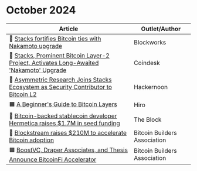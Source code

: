 # October 2024

| Article                                                                                                                                                                                                                              | Outlet/Author                |
| ------------------------------------------------------------------------------------------------------------------------------------------------------------------------------------------------------------------------------------ | ---------------------------- |
| 🚀 [Stacks fortifies Bitcoin ties with Nakamoto upgrade](https://blockworks.co/news/stacks-sbtc-bitcoin-alignment-nakamoto?ref=stacksblog)                                                                                           | Blockworks                   |
| 🚀 [Stacks, Prominent Bitcoin Layer-2 Project, Activates Long-Awaited 'Nakamoto' Upgrade](https://www.coindesk.com/tech/2024/10/29/stacks-prominent-bitcoin-layer-2-project-activates-long-awaited-nakamoto-upgrade/?ref=stacksblog) | Coindesk                     |
| 🤝 [Asymmetric Research Joins Stacks Ecosystem as Security Contributor to Bitcoin L2](https://hackernoon.com/asymmetric-research-joins-stacks-ecosystem-as-security-contributor-to-bitcoin-l2)                                       | Hackernoon                   |
| 🟧 [A Beginner's Guide to Bitcoin Layers](https://www.hiro.so/blog/read-a-beginners-guide-to-bitcoin-layers?ref=stacksblog)                                                                                                          | Hiro                         |
| 🌱 [Bitcoin-backed stablecoin developer Hermetica raises $1.7M in seed funding](https://www.theblock.co/post/321141/bitcoin-backed-stablecoin-developer-hermetica-raises-1-7-million-in-seed-funding?ref=stacksblog)                 | The Block                    |
| 🌱 [Blockstream raises $210M to accelerate Bitcoin adoption](https://subscribe.bitcoinbuildersassociation.com/p/blockstream-raises-210m-to-accelerate?ref=stacksblog)                                                                | Bitcoin Builders Association |
| 🟧 [BoostVC, Draper Associates, and Thesis Announce BitcoinFi Accelerator](https://subscribe.bitcoinbuildersassociation.com/p/boostvc-draper-associates-and-thesis?ref=stacksblog)                                                   | Bitcoin Builders Association |
